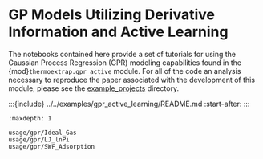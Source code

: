 # GP Models Utilizing Derivative Information and Active Learning

The notebooks contained here provide a set of tutorials for using the Gaussian Process Regression (GPR) modeling capabilities found in the {mod}`thermoextrap.gpr_active` module.
For all of the code an analysis necessary to reproduce the paper associated with the development of this module, please see the [example_projects](https://github.com/usnistgov/thermoextrap/tree/main/examples/gpr_active_learning) directory.

:::{include} ../../examples/gpr_active_learning/README.md
:start-after: <!-- start-docs-readme -->
:::

```{toctree}
:maxdepth: 1

usage/gpr/Ideal_Gas
usage/gpr/LJ_lnPi
usage/gpr/SWF_Adsorption
```
